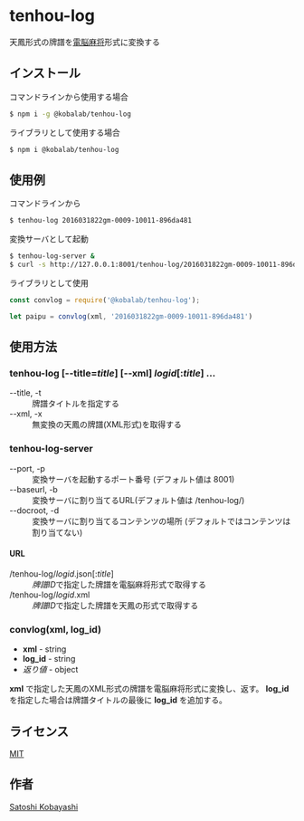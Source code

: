 # tenhou-log

天鳳形式の牌譜を[電脳麻将](https://github.com/kobalab/Majiang)形式に変換する

## インストール
コマンドラインから使用する場合
```sh
$ npm i -g @kobalab/tenhou-log
```
ライブラリとして使用する場合
```sh
$ npm i @kobalab/tenhou-log
```
## 使用例
コマンドラインから
```sh
$ tenhou-log 2016031822gm-0009-10011-896da481
```
変換サーバとして起動
```sh
$ tenhou-log-server &
$ curl -s http://127.0.0.1:8001/tenhou-log/2016031822gm-0009-10011-896da481.json
```
ライブラリとして使用
```javascript
const convlog = require('@kobalab/tenhou-log');

let paipu = convlog(xml, '2016031822gm-0009-10011-896da481')
```
## 使用方法

### tenhou-log [--title=*title*] [--xml] *logid*[:*title*] ...
<dl>
<dt>--title, -t</dt>
    <dd>牌譜タイトルを指定する<dd>

<dt>--xml, -x</dt>
    <dd>無変換の天鳳の牌譜(XML形式)を取得する</dd>
</dl>

### tenhou-log-server
<dl>
<dt>--port, -p</dt>
    <dd>変換サーバを起動するポート番号 (デフォルト値は 8001)</dd>

<dt>--baseurl, -b</dt>
    <dd>変換サーバに割り当てるURL(デフォルト値は /tenhou-log/)</dd>

<dt>--docroot, -d</dt>
    <dd>変換サーバに割り当てるコンテンツの場所 (デフォルトではコンテンツは割り当てない)</dd>
</dl>

#### URL
<dl>
<dt>/tenhou-log/<em>logid</em>.json[:<em>title</em>]</dt>
    <dd><em>牌譜ID</em>で指定した牌譜を電脳麻将形式で取得する</dd>
<dt>/tenhou-log/<em>logid</em>.xml</dt>
    <dd><em>牌譜ID</em>で指定した牌譜を天鳳の形式で取得する</dd>
</dl>

### convlog(xml, log_id)
  - **xml** - string
  - **log_id** - string
  - _返り値_ - object

**xml** で指定した天鳳のXML形式の牌譜を電脳麻将形式に変換し、返す。
**log_id** を指定した場合は牌譜タイトルの最後に **log_id** を追加する。

## ライセンス
[MIT](https://github.com/kobalab/tenhou-log/blob/master/LICENSE)

## 作者
[Satoshi Kobayashi](https://github.com/kobalab)

